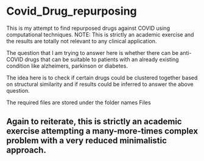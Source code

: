 # Covid_Drug_repurposing
This is my attempt to find repurposed drugs against COVID using computational techniques. NOTE: This is strictly an academic exercise and the results are totally not relevant to any clinical application. 

The question that I am trying to answer here is whether there can be anti-COVID drugs that can be suitable to patients with an already existing condition like 
alzheimers, parkinson or diabetes. 

The idea here is to check if certain drugs could be clustered together based on structural similarity and if results could be inferred to answer the above question.

The required files are stored under the folder names Files

## Again to reiterate, this is strictly an academic exercise attempting a many-more-times  complex problem with a very reduced minimalistic approach.
